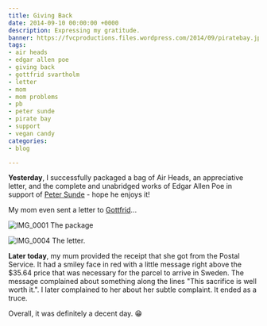 ```yaml
---
title: Giving Back
date: 2014-09-10 00:00:00 +0000
description: Expressing my gratitude.
banner: https://fvcproductions.files.wordpress.com/2014/09/piratebay.jpg
tags:
- air heads
- edgar allen poe
- giving back
- gottfrid svartholm
- letter
- mom
- mom problems
- pb
- peter sunde
- pirate bay
- support
- vegan candy
categories:
- blog

---
```

**Yesterday**, I successfully packaged a bag of Air Heads, an appreciative letter, and the complete and unabridged works of Edgar Allen Poe in support of [Peter Sunde](//www.facebook.com/pages/Peter-Sunde/126485467393990) - hope he enjoys it!

My mom even sent a letter to [Gottfrid](//www.facebook.com/pages/Gottfrid-Svartholm/103131853059969)...

![IMG_0001](//fvcproductions.files.wordpress.com/2014/09/img_0001.jpg?w=224) The package

![IMG_0004](//fvcproductions.files.wordpress.com/2014/09/img_0004.jpg?w=224) The letter.

**Later today**, my mum provided the receipt that she got from the Postal Service. It had a smiley face in red with a little message right above the \$35.64 price that was necessary for the parcel to arrive in Sweden. The message complained about something along the lines "This sacrifice is well worth it.". I later complained to her about her subtle complaint. It ended as a truce.

Overall, it was definitely a decent day. :grin:
